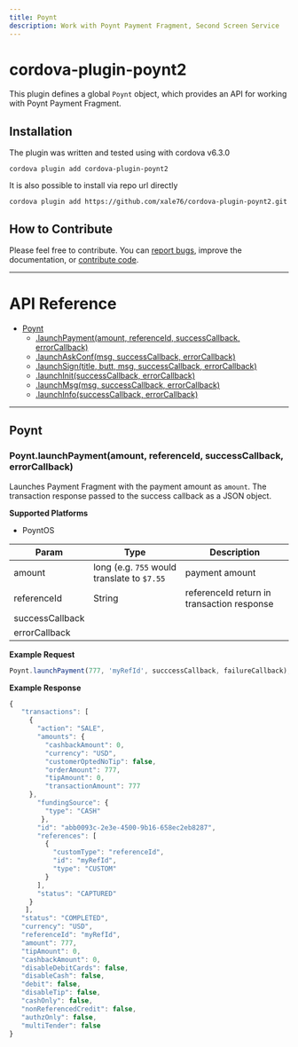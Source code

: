 ```yaml
---
title: Poynt
description: Work with Poynt Payment Fragment, Second Screen Service
---
```


# cordova-plugin-poynt2

This plugin defines a global `Poynt` object, which provides an API for working with Poynt Payment Fragment.

## Installation
The plugin was written and tested using with cordova v6.3.0

    cordova plugin add cordova-plugin-poynt2
    
It is also possible to install via repo url directly

    cordova plugin add https://github.com/xale76/cordova-plugin-poynt2.git
    


## How to Contribute

Please feel free to contribute. You can [report bugs](https://github.com/poynt/cordova-plugin-poynt/issues), improve the documentation, or [contribute code](https://github.com/xale76/cordova-plugin-poynt2/pulls).

---

# API Reference <a name="reference"></a>
* [Poynt](#module_Poynt)
    * [.launchPayment(amount, referenceId, successCallback, errorCallback)](#module_Poynt.launchPayment)
    * [.launchAskConf(msg,  successCallback, errorCallback)](#module_Poynt.launchAskConf)
    * [.launchSign(title, butt, msg,  successCallback, errorCallback)](#module_Poynt.launchSign)
    * [.launchInit(successCallback, errorCallback)](#module_Poynt.launchInit)
    * [.launchMsg(msg, successCallback, errorCallback)](#module_Poynt.launchMsg)
    * [.launchInfo(successCallback, errorCallback)](#module_Poynt.launchInfo)

---

 
## Poynt
 
### Poynt.launchPayment(amount, referenceId, successCallback, errorCallback)
Launches Payment Fragment with the payment amount as `amount`.  The transaction response passed to the success callback as a JSON object.

__Supported Platforms__

- PoyntOS


| Param | Type | Description |
| --- | --- | --- |
| amount | long (e.g. `755` would translate to `$7.55` | payment amount |
| referenceId | String | referenceId return in transaction response |
| successCallback |  |  |
| errorCallback |  |  |

**Example Request**  
```js
Poynt.launchPayment(777, 'myRefId', succcessCallback, failureCallback);
```

**Example Response**
```js
{
   "transactions": [
     {
       "action": "SALE",
       "amounts": {
         "cashbackAmount": 0,
         "currency": "USD",
         "customerOptedNoTip": false,
         "orderAmount": 777,
         "tipAmount": 0,
         "transactionAmount": 777
     },
       "fundingSource": {
         "type": "CASH"
        },
       "id": "abb0093c-2e3e-4500-9b16-658ec2eb8287",
       "references": [
         {
           "customType": "referenceId",
           "id": "myRefId",
           "type": "CUSTOM"
         }
       ],
       "status": "CAPTURED"
     }
    ],
   "status": "COMPLETED",
   "currency": "USD",
   "referenceId": "myRefId",
   "amount": 777,
   "tipAmount": 0,
   "cashbackAmount": 0,
   "disableDebitCards": false,
   "disableCash": false,
   "debit": false,
   "disableTip": false,
   "cashOnly": false,
   "nonReferencedCredit": false,
   "authzOnly": false,
   "multiTender": false
}
```




